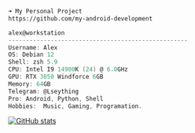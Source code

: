 ```zsh
➜ My Personal Project 
https://github.com/my-android-development
```
```csharp
alex@workstation
---------------------------------------------------
Username: Alex
OS: Debian 12 
Shell: zsh 5.9
CPU: Intel I9 14900K (24) @ 6.0GHz
GPU: RTX 3050 Windforce 6GB
Memory: 64GB
Telegram: @Lseything
Pro: Android, Python, Shell
Hobbies:  Music, Gaming, Programation.

```
[![GitHub stats](https://vercel-github-readme-stats-xi.vercel.app/api?username=Lseything&show_icons=true&disable_animations=true&hide_title=true&hide=contribs&theme=transparent&hide_border=true&text_color=e4e4e4&icon_color=ffffff&ring_color=ffffff&include_all_commits=true)](https://github.com/Lseything?tab=repositories)
